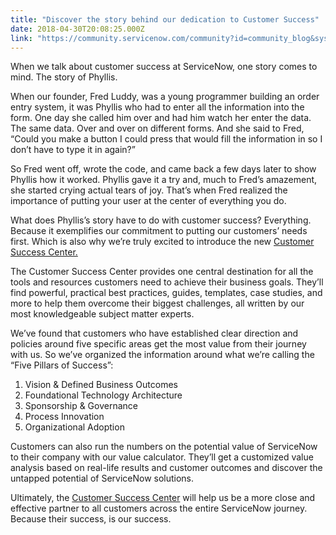 ```yaml
---
title: "Discover the story behind our dedication to Customer Success"
date: 2018-04-30T20:08:25.000Z
link: "https://community.servicenow.com/community?id=community_blog&sys_id=755e04e5dbbd57004fc2f4621f961995"
---
```

<p>When we talk about customer success at ServiceNow, one story comes to mind. The story of Phyllis.</p>
<p>When our founder, Fred Luddy, was a young programmer building an order entry system, it was Phyllis who had to enter all the information into the form. One day she called him over and had him watch her enter the data. The same data. Over and over on different forms. And she said to Fred, “Could you make a button I could press that would fill the information in so I don’t have to type it in again?”</p>
<p>So Fred went off, wrote the code, and came back a few days later to show Phyllis how it worked. Phyllis gave it a try and, much to Fred’s amazement, she started crying actual tears of joy. That’s when Fred realized the importance of putting your user at the center of everything you do.</p>
<p>What does Phyllis’s story have to do with customer success? Everything. Because it exemplifies our commitment to putting our customers’ needs first. Which is also why we’re truly excited to introduce the new <a href="http://servicenow.com/success" rel="nofollow">Customer Success Center.</a></p>
<p>The Customer Success Center provides one central destination for all the tools and resources customers need to achieve their business goals. They’ll find powerful, practical best practices, guides, templates, case studies, and more to help them overcome their biggest challenges, all written by our most knowledgeable subject matter experts.</p>
<p>We’ve found that customers who have established clear direction and policies around five specific areas get the most value from their journey with us. So we’ve organized the information around what we’re calling the “Five Pillars of Success”:</p>
<ol><li>Vision &amp; Defined Business Outcomes</li><li>Foundational Technology Architecture</li><li>Sponsorship &amp; Governance</li><li>Process Innovation</li><li>Organizational Adoption</li></ol>
<p>Customers can also run the numbers on the potential value of ServiceNow to their company with our value calculator. They’ll get a customized value analysis based on real-life results and customer outcomes and discover the untapped potential of ServiceNow solutions.</p>
<p>Ultimately, the <a href="http://www.servicenow.com/success" rel="nofollow">Customer Success Center</a> will help us be a more close and effective partner to all customers across the entire ServiceNow journey. Because their success, is our success.</p>